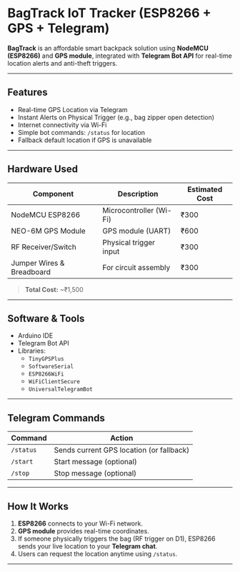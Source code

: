 # BagTrack IoT Tracker (ESP8266 + GPS + Telegram)

**BagTrack** is an affordable smart backpack solution using **NodeMCU (ESP8266)** and **GPS module**, integrated with **Telegram Bot API** for real-time location alerts and anti-theft triggers.

---

## Features

- Real-time GPS Location via Telegram
- Instant Alerts on Physical Trigger (e.g., bag zipper open detection)
- Internet connectivity via Wi-Fi
- Simple bot commands: `/status` for location
- Fallback default location if GPS is unavailable

---

## Hardware Used

| Component             | Description                 | Estimated Cost |
|----------------------|-----------------------------|----------------|
| NodeMCU ESP8266      | Microcontroller (Wi-Fi)     | ₹300           |
| NEO-6M GPS Module     | GPS module (UART)           | ₹600           |
| RF Receiver/Switch    | Physical trigger input       | ₹300           |
| Jumper Wires & Breadboard | For circuit assembly    | ₹300           |

> **Total Cost:** ~₹1,500

---

## Software & Tools

- Arduino IDE
- Telegram Bot API
- Libraries:
  - `TinyGPSPlus`
  - `SoftwareSerial`
  - `ESP8266WiFi`
  - `WiFiClientSecure`
  - `UniversalTelegramBot`

---


## Telegram Commands

| Command     | Action                              |
|-------------|-------------------------------------|
| `/status`   | Sends current GPS location (or fallback) |
| `/start`    | Start message (optional)            |
| `/stop`     | Stop message (optional)             |

---

## How It Works

1. **ESP8266** connects to your Wi-Fi network.
2. **GPS module** provides real-time coordinates.
3. If someone physically triggers the bag (RF trigger on D1), ESP8266 sends your live location to your **Telegram chat**.
4. Users can request the location anytime using `/status`.

---


